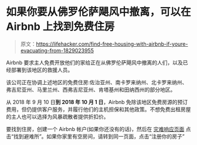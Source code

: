 # 如果你要从佛罗伦萨飓风中撤离，可以在 Airbnb 上找到免费住房

> 原文：<https://lifehacker.com/find-free-housing-with-airbnb-if-youre-evacuating-from-1829023955>

Airbnb 要求主人免费开放他们的家给正在从佛罗伦萨飓风中撤离的人们，以及已经部署到该地区的救援人员。



该公司正在协调上述地区的免费住房:佐治亚州、南卡罗来纳州、北卡罗来纳州、弗吉尼亚州、马里兰州、西弗吉尼亚州、肯塔基州和田纳西州的部分地区。

从 2018 年 9 月 10 日**到 2018 年 10 月 1 日**，Airbnb 免除该地区免费房源的预订费用，但仍提供客户服务，并履行他们的主机担保和其他政策。不想免费出租房屋的主人也可以选择为风暴疏散者提供折扣价。

要找到住房，创建一个 Airbnb 帐户(如果你还没有的话)，然后在 [灾难响应页面](https://www.airbnb.com/welcome/evacuees/hurricane-florence-2018) 点击“找到避难所”。如果你家里有空房间，请转到同一页面，点击“注册你的房子”